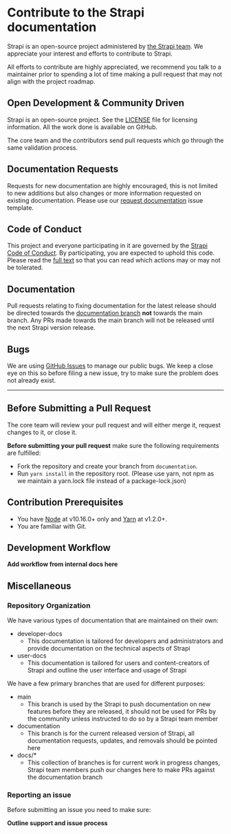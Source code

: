 # Contribute to the Strapi documentation

Strapi is an open-source project administered by [the Strapi team](https://strapi.io/company). We appreciate your interest and efforts to contribute to Strapi.

All efforts to contribute are highly appreciated, we recommend you talk to a maintainer prior to spending a lot of time making a pull request that may not align with the project roadmap.

## Open Development & Community Driven

Strapi is an open-source project. See the [LICENSE](https://github.com/strapi/documentation/blob/main/LICENSE) file for licensing information. All the work done is available on GitHub.

The core team and the contributors send pull requests which go through the same validation process.

## Documentation Requests

Requests for new documentation are highly encouraged, this is not limited to new additions but also changes or more information requested on existing documentation. Please use our [request documentation](https://github.com/strapi/documentation/issues/new?template=DOC_REQUEST.md&title%5B%5D=REQUEST) issue template.

## Code of Conduct

This project and everyone participating in it are governed by the [Strapi Code of Conduct](CODE_OF_CONDUCT.md). By participating, you are expected to uphold this code. Please read the [full text](CODE_OF_CONDUCT.md) so that you can read which actions may or may not be tolerated.

## Documentation

Pull requests relating to fixing documentation for the latest release should be directed towards the [documentation branch](https://github.com/strapi/documentation/tree/documentation) **not** towards the main branch. Any PRs made towards the main branch will not be released until the next Strapi version release.

## Bugs

We are using [GitHub Issues](https://github.com/strapi/documentation/issues) to manage our public bugs. We keep a close eye on this so before filing a new issue, try to make sure the problem does not already exist.

---

## Before Submitting a Pull Request

The core team will review your pull request and will either merge it, request changes to it, or close it.

**Before submitting your pull request** make sure the following requirements are fulfilled:

- Fork the repository and create your branch from `documentation`.
- Run `yarn install` in the repository root. (Please use yarn, not npm as we maintain a yarn.lock file instead of a package-lock.json)

## Contribution Prerequisites

- You have [Node](https://nodejs.org/en/) at v10.16.0+ only and [Yarn](https://yarnpkg.com/en/) at v1.2.0+.
- You are familiar with Git.

## Development Workflow

**Add workflow from internal docs here**

## Miscellaneous

### Repository Organization

We have various types of documentation that are maintained on their own:

- developer-docs
  - This documentation is tailored for developers and administrators and provide documentation on the technical aspects of Strapi
- user-docs
  - This documentation is tailored for users and content-creators of Strapi and outline the user interface and usage of Strapi

We have a few primary branches that are used for different purposes:

- main
  - This branch is used by the Strapi to push documentation on new features before they are released, it should not be used for PRs by the community unless instructed to do so by a Strapi team member
- documentation
  - This branch is for the current released version of Strapi, all documentation requests, updates, and removals should be pointed here
- docs/*
  - This collection of branches is for current work in progress changes, Strapi team members push our changes here to make PRs against the documentation branch

### Reporting an issue

Before submitting an issue you need to make sure:

**Outline support and issue process**